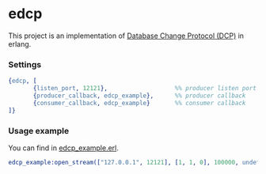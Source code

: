 edcp
================

This project is an implementation of [Database Change Protocol (DCP)](https://github.com/couchbaselabs/dcp-documentation) in erlang.

### Settings
```erlang
{edcp, [
       {listen_port, 12121},                   %% producer listen port
       {producer_callback, edcp_example},      %% producer callback
       {consumer_callback, edcp_example}       %% consumer callback
]}
```

### Usage example
You can find in [edcp_example.erl](src/edcp_example.erl).

```erlang
edcp_example:open_stream(["127.0.0.1", 12121], [1, 1, 0], 100000, undefined).
```